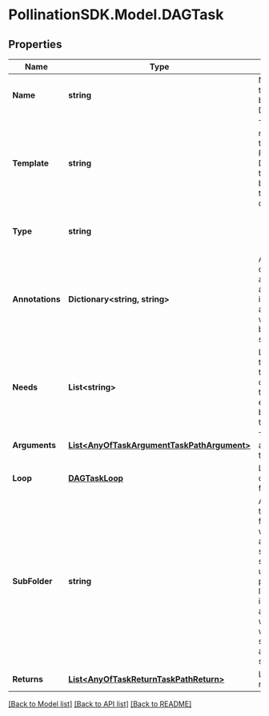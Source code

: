 
# PollinationSDK.Model.DAGTask

## Properties

Name | Type | Description | Notes
------------ | ------------- | ------------- | -------------
**Name** | **string** | Name for this task. It must be unique in a DAG. | 
**Template** | **string** | Template name. A template is a Function or a DAG. This template must be available in the dependencies. | 
**Type** | **string** |  | [optional] [readonly] [default to "DAGTask"]
**Annotations** | **Dictionary&lt;string, string&gt;** | An optional dictionary to add annotations to inputs. These annotations will be used by the client side libraries. | [optional] 
**Needs** | **List&lt;string&gt;** | List of DAG tasks that this task depends on and needs to be executed before this task. | [optional] 
**Arguments** | [**List&lt;AnyOfTaskArgumentTaskPathArgument&gt;**](AnyOfTaskArgumentTaskPathArgument.md) | The input arguments for this task. | [optional] 
**Loop** | [**DAGTaskLoop**](DAGTaskLoop.md) | Loop configuration for this task. | [optional] 
**SubFolder** | **string** | A path relative to the current folder context where artifacts should be saved. This is useful when performing a loop or invoking another workflow and wanting to save results in a specific sub_folder. | [optional] 
**Returns** | [**List&lt;AnyOfTaskReturnTaskPathReturn&gt;**](AnyOfTaskReturnTaskPathReturn.md) | List of task returns. | [optional] 

[[Back to Model list]](../README.md#documentation-for-models)
[[Back to API list]](../README.md#documentation-for-api-endpoints)
[[Back to README]](../README.md)

